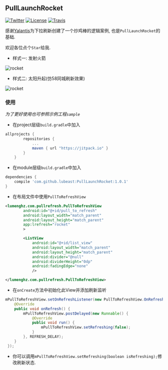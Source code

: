 ## PullLaunchRocket

[![Twitter](https://img.shields.io/badge/Twitter-@LuMengHZ-blue.svg?style=flat-square)](https://twitter.com/LuMengHZ)
[![License](https://img.shields.io/github/license/lubeast/PullLaunchRocket.svg?style=flat-square)](https://github.com/lubeast/PullLaunchRocket/blob/master/LICENSE)
[![Travis](https://img.shields.io/travis/lubeast/PullToRefresh/master.svg?style=flat-square)](https://travis-ci.org/lubeast/PullToRefresh)

感谢[Yalantis](https://github.com/Yalantis)为下拉刷新创建了一个炒鸡棒的逻辑案例, 也是`PullLaunchRocket`的基础.

欢迎各位点个`Star`给我.

- 样式一: 发射火箭

![rocket](https://raw.github.com/lubeast/PullLaunchRocket/master/screenshots/rocket.gif)

- 样式二: 太阳升起(仿58同城刷新效果)

![rocket](https://raw.github.com/lubeast/PullLaunchRocket/master/screenshots/sunraise.gif)

### 使用
*为了更好使用也可参照示例工程`sample`*

- 在project层级`build.gradle`中加入
```groovy
allprojects {
		repositories {
			...
			maven { url "https://jitpack.io" }
		}
	}
```

- 在module层级`build.gradle`中加入
```groovy
dependencies {
    compile 'com.github.lubeast:PullLaunchRocket:1.0.1'
}
```

- 在布局文件中使用`PullToRefreshView`
```xml
<lumenghz.com.pullrefresh.PullToRefreshView
        android:id="@+id/pull_to_refresh"
        android:layout_width="match_parent"
        android:layout_height="match_parent"
        app:lrefresh="rocket"
        >

        <ListView
            android:id="@+id/list_view"
            android:layout_width="match_parent"
            android:layout_height="match_parent"
            android:divider="@null"
            android:dividerHeight="0dp"
            android:fadingEdge="none"
            />

</lumenghz.com.pullrefresh.PullToRefreshView>
```
- 在`onCreate`方法中初始化此View并添加刷新监听
```java
mPullToRefreshView.setOnRefreshListener(new PullToRefreshView.OnRefreshListener() {
    @Override
    public void onRefresh() {
        mPullToRefreshView.postDelayed(new Runnable() {
            @Override
            public void run() {
                mPullToRefreshView.setRefreshing(false);
            }
        }, REFRESH_DELAY);
    }
 });
```
- 你可以调用`mPullToRefreshView.setRefreshing(boolean isRefreshing);`修改刷新状态.
